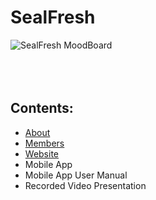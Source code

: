 # SealFresh
![SealFresh MoodBoard](https://github.com/user-attachments/assets/597f2403-38f6-4a9d-b756-50a294d96fdc)
<br><br>
<br><br>
## Contents:
- [About](https://github.com/Truck-kun911/SealFresh/blob/main/ABOUT.md)
- [Members](https://github.com/Truck-kun911/SealFresh/blob/main/MEMBERS.md)
- [Website](https://github.com/Truck-kun911/SealFresh/blob/main/WixWebsite.md)
- Mobile App
- Mobile App User Manual
- Recorded Video Presentation

